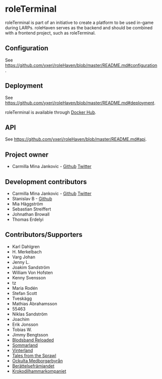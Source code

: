 # roleTerminal

roleTerminal is part of an initiative to create a platform to be used in-game during LARPs. roleHaven serves as the backend and should be combined with a frontend project, such as roleTerminal.

## Configuration

See https://github.com/yxeri/roleHaven/blob/master/README.md#configuration.

## Deployment

See https://github.com/yxeri/roleHaven/blob/master/README.md#deployment.

roleTerminal is available through [Docker Hub](https://cloud.docker.com/u/yxeri/repository/docker/yxeri/roleterminal).

## API

See https://github.com/yxeri/roleHaven/blob/master/README.md#api.

## Project owner

* Carmilla Mina Jankovic - [Github](https://github.com/yxeri) [Twitter](https://twitter.com/yxeri)

## Development contributors

* Carmilla Mina Jankovic - [Github](https://github.com/yxeri) [Twitter](https://twitter.com/yxeri)
* Stanislav B - [Github](https://github.com/stanislavb)
* Mia Häggström
* Sebastian Streiffert
* Johnathan Browall
* Thomas Erdelyi

## Contributors/Supporters

* Karl Dahlgren
* H. Merkelbach
* Varg Johan
* Jenny L.
* Joakim Sandström
* William Von Hofsten
* Kenny Svensson
* tz
* Maria Rodén
* Stefan Scott
* Tveskägg
* Mathias Abrahamsson
* 55463
* Niklas Sandström
* Joachim
* Erik Jonsson
* Tobias W.
* Jimmy Bengtsson
* [Blodsband Reloaded](https://www.bbreloaded.se)
* [Sommarland](http://beratta.org/sommarland/)
* [Vinterland](http://beratta.org/vinterland/)
* [Tales from the Sprawl](http://www.talesfromthesprawl.se)
* [Ockulta Medborgarbyrån](http://www.ockultamedborgarbyran.com)
* [Berättelsefrämjandet](https://beratta.org)
* [Krokodilhammarkompaniet](https://www.bbreloaded.se)
